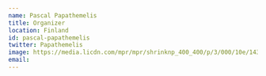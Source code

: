 ```yaml
---
name: Pascal Papathemelis
title: Organizer
location: Finland
id: pascal-papathemelis
twitter: Papathemelis
image: https://media.licdn.com/mpr/mpr/shrinknp_400_400/p/3/000/10e/143/11275d6.jpg
email:
---
```

